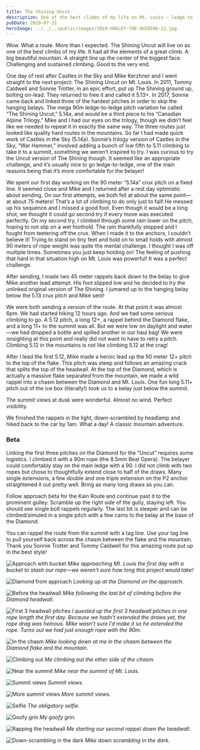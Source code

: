 ```yaml
---
title: The Shining Uncut
description: One of the best climbs of my life on Mt. Louis — ledge-to-ledge crux, long day, perfect weather.
pubDate: 2019-07-31
heroImage: ../../../public/images/2019-HADLEY-THE-SHINING-12.jpg
---
```


Wow. What a route. More than I expected. The Shining Uncut will live on as one of the best climbs of my life. It had all the elements of a great climb. A big beautiful mountain. A straight line up the center of the biggest face. Challenging and sustained climbing. Good to the very end.

One day of rest after Castles in the Sky and Mike Kerzhner and I went straight to the next project: The Shining Uncut on Mt. Louis. In 2011, Tommy Caldwell and Sonnie Trotter, in an epic effort, put up The Shining ground up, bolting on-lead. They returned to free it and called it 5.13+. In 2017, Sonnie came back and linked three of the hardest pitches in order to skip the hanging belays. The mega 90m ledge-to-ledge pitch variation he called “The Shining Uncut,” 5.14a, and would be a third piece to his “Canadian Alpine Trilogy.” Mike and I had our eyes on the trilogy, though we didn’t feel like we needed to repeat it in exactly the same way. The three routes just looked like quality hard routes in the mountains. So far I had made quick work of Castles in the Sky (5.14a). Sonnie’s trilogy version of Castles in the Sky, “War Hammer,” involved adding a bunch of low fifth to 5.11 climbing to take it to a summit, something we weren’t inspired to try. I was curious to try the Uncut version of The Shining though. It seemed like an appropriate challenge, and it’s usually nice to go ledge-to-ledge, one of the main reasons being that it’s more comfortable for the belayer!

We spent our first day working on the 90 meter “5.14a” crux pitch on a fixed line. It seemed close and Mike and I returned after a rest day optimistic about sending. On our first attempts, we both fell at about the same point—at about 75 meters! That’s a lot of climbing to do only just to fall! He messed up his sequence and I missed a good foot. Even though it would be a long shot, we thought it could go second try if every move was executed perfectly. On my second try, I climbed through some rain lower on the pitch, hoping to not slip on a wet foothold. The rain thankfully stopped and I fought from teetering off the crux. When I made it to the anchors, I couldn’t believe it! Trying to stand on tiny feet and hold on to small holds with almost 90 meters of rope weight was quite the mental challenge. I thought I was off multiple times. Sometimes you just keep holding on! The feeling of pushing that hard in that situation high on Mt. Louis was powerful! It was a perfect challenge.

After sending, I made two 45 meter rappels back down to the belay to give Mike another lead attempt. His foot slipped low and he decided to try the unlinked original version of The Shining. I jumared up to the hanging belay below the 5.13 crux pitch and Mike sent!

We were both sending a version of the route. At that point it was almost 6pm. We had started hiking 12 hours ago. And we had some serious climbing to go. A 5.12 pitch, a long 12+, a rappel behind the Diamond flake, and a long 11+ to the summit was all. But we were low on daylight and water—we had dropped a bottle and spilled another in our haul bag! We were onsighting at this point and really did not want to have to retry a pitch. Climbing 5.12 in the mountains is not like climbing 5.12 at the crag!

After I lead the first 5.12, Mike made a heroic lead up the 50 meter 12+ pitch to the top of the flake. This pitch was steep and follows an amazing crack that splits the top of the headwall. At the top of the Diamond, which is actually a massive flake separated from the mountain, we made a wild rappel into a chasm between the Diamond and Mt. Louis. One fun long 5.11+ pitch out of the ice box (literally!) took us to a belay just below the summit.

The summit views at dusk were wonderful. Almost no wind. Perfect visibility.

We finished the rappels in the light, down-scrambled by headlamp and hiked back to the car by 1am. What a day! A classic mountain adventure.

### Beta

Linking the first three pitches on the Diamond for the “Uncut” requires some logistics. I climbed it with a 90m rope (the 8.5mm Beal Opera). The belayer could comfortably stay on the main ledge with a 90. I did not climb with two ropes but chose to thoughtfully extend close to half of the draws. Many single extensions, a few double and one triple extension on the P2 anchor straightened it out pretty well. Bring as many long draws as you can.

Follow approach beta for the Kain Route and continue past it to the prominent gulley. Scramble up the right side of the gully, staying left. You should see single bolt rappels regularly. The last bit is steeper and can be climbed/simuled in a single pitch with a few cams to the belay at the base of the Diamond.

You can rappel the route from the summit with a tag line. Use your tag line to pull yourself back across the chasm between the flake and the mountain. Thank you Sonnie Trotter and Tommy Caldwell for this amazing route put up in the best style!

![Approach with bucket](/images/2019-HADLEY-THE-SHINING-1.jpg)
_Mike approaching Mt. Louis the first day with a bucket to stash our rope—we weren’t sure how long this project would take!_

![Diamond from approach](/images/2019-HADLEY-THE-SHINING-4.jpg)
_Looking up at the Diamond on the approach._

![Before the headwall](/images/2019-HADLEY-THE-SHINING-2.jpg)
_Mike following the last bit of climbing before the Diamond headwall._

![First 3 headwall pitches](/images/2019-HADLEY-THE-SHINING-3.jpg)
_I quested up the first 3 headwall pitches in one rope length the first day. Because we hadn’t extended the draws yet, the rope drag was heinous. Mike wasn’t sure I’d make it so he extended the rope. Turns out we had just enough rope with the 90m._

![In the chasm](/images/2019-HADLEY-THE-SHINING-5.jpg)
_Mike looking down at me in the chasm between the Diamond flake and the mountain._

![Climbing out](/images/2019-HADLEY-THE-SHINING-6.jpg)
_Me climbing out the other side of the chasm._

![Near the summit](/images/2019-HADLEY-THE-SHINING-7.jpg)
_Mike near the summit of Mt. Louis._

![Summit views](/images/2019-HADLEY-THE-SHINING-8.jpg)
_Summit views._

![More summit views](/images/2019-HADLEY-THE-SHINING-10.jpg)
_More summit views._

![Selfie](/images/2019-HADLEY-THE-SHINING-9.jpg)
_The obligatory selfie._

![Goofy grin](/images/2019-HADLEY-THE-SHINING-11.jpg)
_My goofy grin._

![Rapping the headwall](/images/2019-HADLEY-THE-SHINING-13.jpg)
_Me starting our second rappel down the headwall._

![Down-scrambling in the dark](/images/2019-HADLEY-THE-SHINING-14.jpg)
_Mike down scrambling in the dark._


